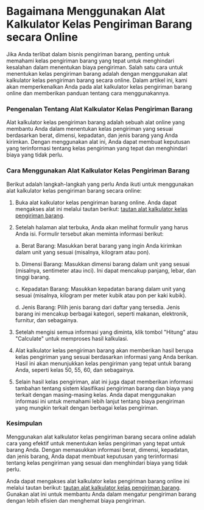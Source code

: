Bagaimana Menggunakan Alat Kalkulator Kelas Pengiriman Barang secara Online
===========================================================================

Jika Anda terlibat dalam bisnis pengiriman barang, penting untuk memahami kelas pengiriman barang yang tepat untuk menghindari kesalahan dalam menentukan biaya pengiriman. Salah satu cara untuk menentukan kelas pengiriman barang adalah dengan menggunakan alat kalkulator kelas pengiriman barang secara online. Dalam artikel ini, kami akan memperkenalkan Anda pada alat kalkulator kelas pengiriman barang online dan memberikan panduan tentang cara menggunakannya.

### Pengenalan Tentang Alat Kalkulator Kelas Pengiriman Barang

Alat kalkulator kelas pengiriman barang adalah sebuah alat online yang membantu Anda dalam menentukan kelas pengiriman yang sesuai berdasarkan berat, dimensi, kepadatan, dan jenis barang yang Anda kirimkan. Dengan menggunakan alat ini, Anda dapat membuat keputusan yang terinformasi tentang kelas pengiriman yang tepat dan menghindari biaya yang tidak perlu.

### Cara Menggunakan Alat Kalkulator Kelas Pengiriman Barang

Berikut adalah langkah-langkah yang perlu Anda ikuti untuk menggunakan alat kalkulator kelas pengiriman barang secara online:

1. Buka alat kalkulator kelas pengiriman barang online. Anda dapat mengakses alat ini melalui tautan berikut: [tautan alat kalkulator kelas pengiriman barang](https://www.onlinecalculatorsfree.com/id/tools/freight-class-calculator.html).
2. Setelah halaman alat terbuka, Anda akan melihat formulir yang harus Anda isi. Formulir tersebut akan meminta informasi berikut:
    
    a. Berat Barang: Masukkan berat barang yang ingin Anda kirimkan dalam unit yang sesuai (misalnya, kilogram atau pon).
    
    b. Dimensi Barang: Masukkan dimensi barang dalam unit yang sesuai (misalnya, sentimeter atau inci). Ini dapat mencakup panjang, lebar, dan tinggi barang.
    
    c. Kepadatan Barang: Masukkan kepadatan barang dalam unit yang sesuai (misalnya, kilogram per meter kubik atau pon per kaki kubik).
    
    d. Jenis Barang: Pilih jenis barang dari daftar yang tersedia. Jenis barang ini mencakup berbagai kategori, seperti makanan, elektronik, furnitur, dan sebagainya.
3. Setelah mengisi semua informasi yang diminta, klik tombol "Hitung" atau "Calculate" untuk memproses hasil kalkulasi.
4. Alat kalkulator kelas pengiriman barang akan memberikan hasil berupa kelas pengiriman yang sesuai berdasarkan informasi yang Anda berikan. Hasil ini akan menunjukkan kelas pengiriman yang tepat untuk barang Anda, seperti kelas 50, 55, 60, dan sebagainya.
5. Selain hasil kelas pengiriman, alat ini juga dapat memberikan informasi tambahan tentang sistem klasifikasi pengiriman barang dan biaya yang terkait dengan masing-masing kelas. Anda dapat menggunakan informasi ini untuk memahami lebih lanjut tentang biaya pengiriman yang mungkin terkait dengan berbagai kelas pengiriman.

### Kesimpulan

Menggunakan alat kalkulator kelas pengiriman barang secara online adalah cara yang efektif untuk menentukan kelas pengiriman yang tepat untuk barang Anda. Dengan memasukkan informasi berat, dimensi, kepadatan, dan jenis barang, Anda dapat membuat keputusan yang terinformasi tentang kelas pengiriman yang sesuai dan menghindari biaya yang tidak perlu.

Anda dapat mengakses alat kalkulator kelas pengiriman barang online ini melalui tautan berikut: [tautan alat kalkulator kelas pengiriman barang](https://www.onlinecalculatorsfree.com/id/tools/freight-class-calculator.html). Gunakan alat ini untuk membantu Anda dalam mengatur pengiriman barang dengan lebih efisien dan menghemat biaya pengiriman.